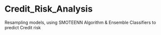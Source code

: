 # Credit_Risk_Analysis
Resampling models, using SMOTEENN Algorithm &amp; Ensemble Classifiers to predict Credit risk
